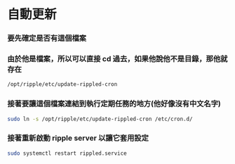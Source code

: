 # 自動更新
### 要先確定是否有這個檔案
### 由於他是檔案，所以可以直接 cd 過去，如果他說他不是目錄，那他就存在
```txt
/opt/ripple/etc/update-rippled-cron
```
### 接著要讓這個檔案連結到執行定期任務的地方(他好像沒有中文名字)
```bash
sudo ln -s /opt/ripple/etc/update-rippled-cron /etc/cron.d/
```
### 接著重新啟動 ripple server 以讓它套用設定
``` bash
sudo systemctl restart rippled.service
```
